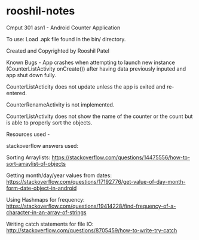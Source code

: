 rooshil-notes
=============

Cmput 301 asn1 - Android Counter Application

To use:
Load .apk file found in the bin/ directory.

Created and Copyrighted by Rooshil Patel

Known Bugs - 
App crashes when attempting to launch new instance (CounterListActivity onCreate()) after having data previously inputed and app shut down fully.

CounterListActicity does not update unless the app is exited and re-entered.

CounterRenameActivity is not implemented.

CounterListActivity does not show the name of the counter or the count but is able to properly
sort the objects.



Resources used - 

stackoverflow answers used:

Sorting Arraylists:
https://stackoverflow.com/questions/14475556/how-to-sort-arraylist-of-objects

Getting month/day/year values from dates:
https://stackoverflow.com/questions/17192776/get-value-of-day-month-form-date-object-in-android

Using Hashmaps for frequency:
https://stackoverflow.com/questions/19414228/find-frequency-of-a-character-in-an-array-of-strings

Writing catch statements for file IO:
http://stackoverflow.com/questions/8705459/how-to-write-try-catch
